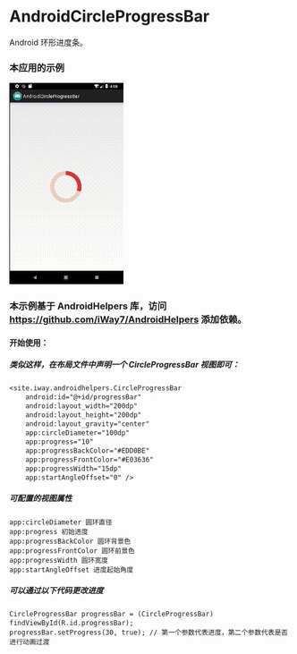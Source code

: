 # AndroidCircleProgressBar
Android 环形进度条。

### 本应用的示例

![image](https://github.com/iWay7/AndroidCircleProgressBar/blob/master/sample.gif)   

### 本示例基于 AndroidHelpers 库，访问 https://github.com/iWay7/AndroidHelpers 添加依赖。

#### 开始使用：
##### 类似这样，在布局文件中声明一个 CircleProgressBar 视图即可：
```
<site.iway.androidhelpers.CircleProgressBar
    android:id="@+id/progressBar"
    android:layout_width="200dp"
    android:layout_height="200dp"
    android:layout_gravity="center"
    app:circleDiameter="100dp"
    app:progress="10"
    app:progressBackColor="#EDD0BE"
    app:progressFrontColor="#E03636"
    app:progressWidth="15dp"
    app:startAngleOffset="0" />
```

##### 可配置的视图属性
```
app:circleDiameter 圆环直径
app:progress 初始进度
app:progressBackColor 圆环背景色
app:progressFrontColor 圆环前景色
app:progressWidth 圆环宽度
app:startAngleOffset 进度起始角度
```

##### 可以通过以下代码更改进度
```
CircleProgressBar progressBar = (CircleProgressBar) findViewById(R.id.progressBar);
progressBar.setProgress(30, true); // 第一个参数代表进度，第二个参数代表是否进行动画过渡
```
